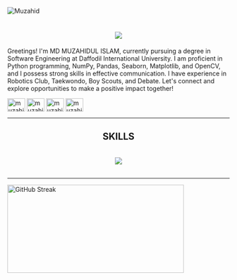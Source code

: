![Muzahid](https://pbs.twimg.com/profile_banners/4341264740/1687549275/1080x360)
<h1 align="center">
    <img src="https://readme-typing-svg.herokuapp.com/?font=Righteous&size=35&center=true&vCenter=true&width=500&height=70&duration=4000&lines=Hi+There;+I'm+MD+MUZAHIDUL+ISLAM;" />
</h1>

Greetings! I'm MD MUZAHIDUL ISLAM, currently pursuing a degree in Software Engineering at Daffodil International University. I am proficient in Python programming, NumPy, Pandas, Seaborn, Matplotlib, and OpenCV, and I possess strong skills in effective communication. I have experience in Robotics Club, Taekwondo, Boy Scouts, and Debate. Let's connect and explore opportunities to make a positive impact together! 

<p align="left">
<a href="https://linkedin.com/in/muzahidsife" target="blank"><img align="center" src="https://raw.githubusercontent.com/rahuldkjain/github-profile-readme-generator/master/src/images/icons/Social/linked-in-alt.svg" alt="muzahidsife" height="30" width="40" /></a>
<a href="https://fb.com/muzahidsife" target="blank"><img align="center" src="https://raw.githubusercontent.com/rahuldkjain/github-profile-readme-generator/master/src/images/icons/Social/facebook.svg" alt="muzahidsife" height="30" width="40" /></a>
<a href="https://instagram.com/muzahidsife" target="blank"><img align="center" src="https://raw.githubusercontent.com/rahuldkjain/github-profile-readme-generator/master/src/images/icons/Social/instagram.svg" alt="muzahidsife" height="30" width="40" /></a>
<a href="https://twitter.com/muzahidsife_" target="blank"><img align="center" src="https://raw.githubusercontent.com/rahuldkjain/github-profile-readme-generator/master/src/images/icons/Social/twitter.svg" alt="muzahidsife_" height="30" width="40" /></a>

</p>


 <hr/>
 
<h2 align="center">SKILLS</h2>
<br/>
<div align="center">
    <img src="https://skillicons.dev/icons?i=python,django,tensorflow,mysql,html,matlab,c,vscode,wordpress,arduino,git,github" />
                                              <br>
</div>

<br/>
<hr/>
 

  <img src="https://github-readme-streak-stats.herokuapp.com/?user=muzahidsife&theme=tokyonight&hide_border=true" alt="GitHub Streak" height="200" width="400">

















